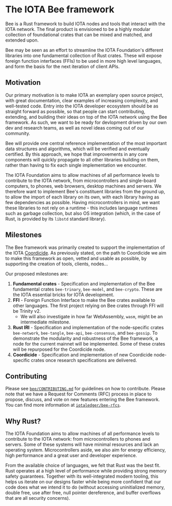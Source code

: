 # The IOTA Bee framework

Bee is a Rust framework to build IOTA nodes and tools that interact with the IOTA network. The final product is envisioned to be a highly modular collection of foundational crates that can be mixed and matched, and extended upon.

Bee may be seen as an effort to streamline the IOTA Foundation's different libraries into one fundamental collection of Rust crates. These will expose foreign function interfaces (FFIs) to be used in more high level languages, and form the basis for the next iteration of client APIs.

## Motivation

Our primary motivation is to make IOTA an exemplary open source project, with great documentation, clear examples of increasing complexity, and well-tested code. Entry into the IOTA developer ecosystem should be as straight forward as possible, so that people can start contributing, extending, and building their ideas on top of the IOTA network using the Bee framework. As such, we want to be ready for devlopment driven by our own dev and research teams, as well as novel ideas coming out of our community.

Bee will provide one central reference implementation of the most important data structures and algorithms, which will be verified and eventually certified. By this approach, we hope that improvements in any core components will quickly propagate to all other libraries building on them, rather than having to fix each single implementation we encounter.

The IOTA Foundation aims to allow machines of all performance levels to contribute to the IOTA network, from microcontrollers
and single-board computers, to phones, web browsers, desktop machines and servers. We therefore want to implement Bee's constituent libraries from the ground up, to allow the import of each library on its own, with each library having as few dependencies as possible. Having microcontrollers in mind, we want these libraries to not rely on a runtime - this includes language runtimes such as garbage collection, but also OS integration (which, in the case of Rust, is provided by its `libstd` standard library). 

## Milestones

The Bee framework was primarily created to support the implementation of the IOTA [Coordicide](https://coordicide.iota.org/). As previously stated, on the path to Coordicide we aim to make this framework as open, vetted and usable as possible, by supporting the creation of tools, clients, nodes...

Our proposed milestones are:

1. **Fundamental crates** - Specification and implementation of the Bee fundamental crates `bee-trinary`, `bee-model`, and `bee-crypto`. These are the IOTA essential bricks for IOTA development.
2. **FFI** - Foreign Function Interface to make the Bee crates available to other languages. The first project relying on Bee crates through FFI will be Trinity v2.
    + We will also investigate in how far WebAssembly, `wasm`, might be an intermediate milestone.
3. **Rust IRI** - Specification and implementation of the node-specific crates `bee-network`, `bee-tangle`, `bee-api`, `bee-consensus`, and `bee-gossip`. To demonstrate the modularity and robustness of the Bee framework, a node for the current mainnet will be implemented. Some of these crates will be repurposed for the Coordicide node.
4. **Coordicide** - Specification and implementation of new Coordicide node-specific crates once research specifications are delivered.

## Contributing

Please see [`bee/CONTRIBUTING.md`](https://github.com/iotaledger/bee/blob/master/CONTRIBUTING.md) for guidelines on how to contribute. Please note that we have a Request for Comments (RFC) process in place to propose, discuss, and vote on new features entering the Bee framework. You can find more information at [`iotaledger/bee-rfcs`](https://github.com/iotaledger/bee-rfcs/).

## Why Rust?

The IOTA Foundation aims to allow machines of all performance levels to contribute to the IOTA network: from microcontrollers to phones and servers. Some of these systems will have minimal resources and lack an operating system. Microcontrollers aside, we also aim for energy efficiency, high performance and a great user and developer experience.

From the available choice of languages, we felt that Rust was the best fit. Rust operates at a high level of performance while providing strong memory safety guarantees. Together with its well-integrated modern tooling, this helps us iterate on our designs faster while being more confident that our code does what we intend it to do (without accessing uninitialized memory, double free, use after free, null pointer dereference, and buffer overflows that are all security concerns).


